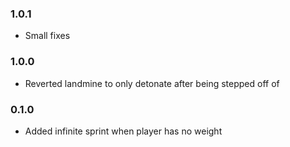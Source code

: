 ### 1.0.1
- Small fixes

### 1.0.0

- Reverted landmine to only detonate after being stepped off of

### 0.1.0

- Added infinite sprint when player has no weight